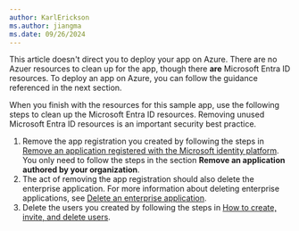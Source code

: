 ```yaml
---
author: KarlErickson
ms.author: jiangma
ms.date: 09/26/2024
---
```


This article doesn't direct you to deploy your app on Azure. There are no Azuer resources to clean up for the app, though there **are** Microsoft Entra ID resources. To deploy an app on Azure, you can follow the guidance referenced in the next section.

When you finish with the resources for this sample app, use the following steps to clean up the Microsoft Entra ID resources. Removing unused Microsoft Entra ID resources is an important security best practice.

1. Remove the app registration you created by following the steps in [Remove an application registered with the Microsoft identity platform](/entra/identity-platform/howto-remove-app). You only need to follow the steps in the section **Remove an application authored by your organization**.
1. The act of removing the app registration should also delete the enterprise application. For more information about deleting enterprise applications, see [Delete an enterprise application](/entra/identity/enterprise-apps/delete-application-portal).
1. Delete the users you created by following the steps in [How to create, invite, and delete users](/entra/fundamentals/how-to-create-delete-users).
